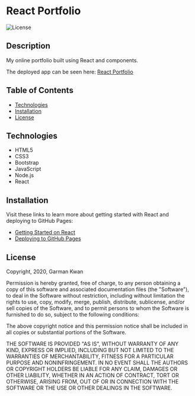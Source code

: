 # React Portfolio
![License](https://img.shields.io/badge/license-MIT-blue.svg "License Badge")
## Description
My online portfolio built using React and components.

The deployed app can be seen here: [React Portfolio]()



## Table of Contents
- [Technologies](#technologies)
- [Installation](#installation)
- [License](#license)

## Technologies
 - HTML5
 - CSS3
 - Bootstrap
 - JavaScript
 - Node.js
 - React

 ## Installation
Visit these links to learn more about getting started with React and deploying to GitHub Pages:

* [Getting Started on React](https://reactjs.org/docs/getting-started.html)
* [Deploying to GitHub Pages](https://dev.to/yuribenjamin/how-to-deploy-react-app-in-github-pages-2a1f)


## License
Copyright, 2020, Garman Kwan

Permission is hereby granted, free of charge, to any person obtaining a copy of this software and associated documentation files (the "Software"), to deal in the Software without restriction, including without limitation the rights to use, copy, modify, merge, publish, distribute, sublicense, and/or sell copies of the Software, and to permit persons to whom the Software is furnished to do so, subject to the following conditions:

The above copyright notice and this permission notice shall be included in all copies or substantial portions of the Software.

THE SOFTWARE IS PROVIDED "AS IS", WITHOUT WARRANTY OF ANY KIND, EXPRESS OR IMPLIED, INCLUDING BUT NOT LIMITED TO THE WARRANTIES OF MERCHANTABILITY, FITNESS FOR A PARTICULAR PURPOSE AND NONINFRINGEMENT. IN NO EVENT SHALL THE AUTHORS OR COPYRIGHT HOLDERS BE LIABLE FOR ANY CLAIM, DAMAGES OR OTHER LIABILITY, WHETHER IN AN ACTION OF CONTRACT, TORT OR OTHERWISE, ARISING FROM, OUT OF OR IN CONNECTION WITH THE SOFTWARE OR THE USE OR OTHER DEALINGS IN THE SOFTWARE.


